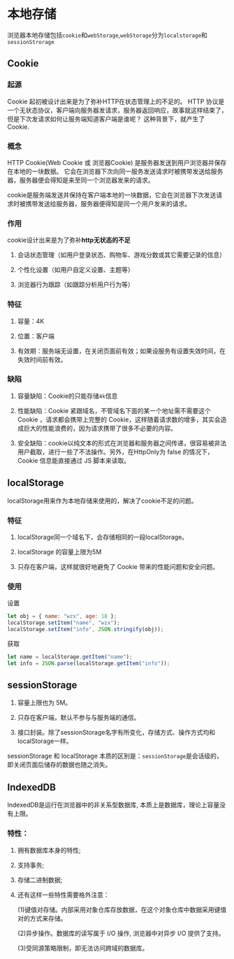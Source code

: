 # 本地存储

浏览器本地存储包括`cookie`和`webStorage`,`webStorage`分为`localstorage`和`sessionStrorage`

## Cookie

### 起源

Cookie 起初被设计出来是为了弥补HTTP在状态管理上的不足的。
HTTP 协议是一个无状态协议，客户端向服务器发请求，服务器返回响应，故事就这样结束了，但是下次发请求如何让服务端知道客户端是谁呢？
这种背景下，就产生了 Cookie.

### 概念

HTTP Cookie(Web Cookie 或 浏览器Cookie) 是服务器发送到用户浏览器并保存在本地的一块数据。
它会在浏览器下次向同一服务发送请求时被携带发送给服务器，服务器便会得知是来至同一个浏览器发来的请求。

cookie是服务端发送并保持在客户端本地的一块数据，它会在浏览器下次发送请求时被携带发送给服务器，服务器便得知是同一个用户发来的请求。

### 作用
cookie设计出来是为了弥补**http无状态的不足**

1. 会话状态管理（如用户登录状态、购物车、游戏分数或其它需要记录的信息）

2. 个性化设置（如用户自定义设置、主题等）

3. 浏览器行为跟踪（如跟踪分析用户行为等）

### 特征

1. 容量：4K

2. 位置：客户端

3. 有效期：服务端无设置，在关闭页面前有效；如果设服务有设置失效时间，在失效时间前有效。

### 缺陷

1. 容量缺陷：Cookie的只能存储`4k`信息

2. 性能缺陷：Cookie 紧跟域名，不管域名下面的某一个地址需不需要这个 Cookie ，请求都会携带上完整的 Cookie，这样随着请求数的增多，其实会造成巨大的性能浪费的，因为请求携带了很多不必要的内容。

3. 安全缺陷：cookie以纯文本的形式在浏览器和服务器之间传递，很容易被非法用户截取，进行一些了不法操作。另外，在HttpOnly为 false 的情况下，Cookie 信息能直接通过 JS 脚本来读取。

## localStorage

localStorage用来作为本地存储来使用的，解决了cookie不足的问题。

### 特征

1. localStorage同一个域名下，会存储相同的一段localStorage。

2. localStorage 的容量上限为5M

3. 只存在客户端，这样就很好地避免了 Cookie 带来的性能问题和安全问题。


### 使用

设置

```js
let obj = { name: "wzx", age: 18 };
localStorage.setItem("name", "wzx"); 
localStorage.setItem("info", JSON.stringify(obj));

```

获取

```js
let name = localStorage.getItem("name"); 
let info = JSON.parse(localStorage.getItem("info"));

```

## sessionStorage

1. 容量上限也为 5M。

2. 只存在客户端，默认不参与与服务端的通信。

3. 接口封装。除了sessionStorage名字有所变化，存储方式、操作方式均和localStorage一样。

sessionStorage 和 localStorage 本质的区别是：`sessionStorage`是会话级的，即关闭页面后储存的数据也随之消失。

## IndexedDB
IndexedDB是运行在浏览器中的非关系型数据库, 本质上是数据库，理论上容量没有上限。

### 特性：
1. 拥有数据库本身的特性;

2. 支持事务;

3. 存储二进制数据;

4. 还有这样一些特性需要格外注意：

    (1)键值对存储。内部采用对象仓库存放数据，在这个对象仓库中数据采用键值对的方式来存储。

    (2)异步操作。数据库的读写属于 I/O 操作, 浏览器中对异步 I/O 提供了支持。

    (3)受同源策略限制，即无法访问跨域的数据库。